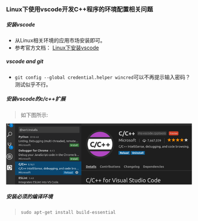 ### Linux下使用vscode开发C++程序的环境配置相关问题

##### 安装vscode

* 从Linux相关环境的应用市场安装即可。
* 参考官方文档： [Linux下安装vscode](https://code.visualstudio.com/docs/setup/linux "Linux下安装vscode")

##### vscode and git

*  `git config --global credential.helper wincred`可以不再提示输入密码？测试似乎不行。


##### 安装vscode的c/c++扩展

> 如下图所示:

![安装vscode扩展](imgs/installcppexts.png)

##### 安装必须的编译环境

> `sudo apt-get install build-essential`

